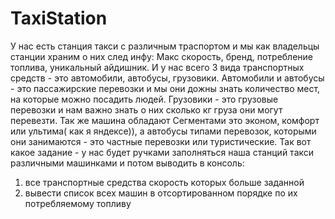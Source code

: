 # TaxiStation
У нас есть станция такси с различным траспортом и мы как владельцы станции храним о них след инфу: 
Макс скорость, бренд, потребление топлива, уникальный айдишник. 
И у нас всего 3 вида транспортных средств - это автомобили, автобусы, грузовики. 
Автомобили и автобусы - это пассажирские перевозки и мы они дожны знать количество мест, на которые можно посадить людей. 
Грузовики - это грузовые перевозки и нам важно знать о них сколько кг груза они могут перевезти. 
Так же машина обладают Сегментами это эконом, комфорт или ультима( как я яндексе)), а автобусы типами перевозок,
которыми они занимаются - это частные перевозки или туристические. 
Так вот какое задание - у нас будет ручками заполняться наша станций такси различными машинками и потом выводить в консоль: 
1) все транспортные средства скорость которых больше заданной
2) вывести список всех машин в отсортированном порядке по их потребляемому топливу
